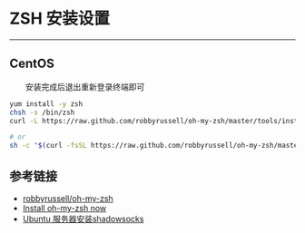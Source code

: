 # ZSH 安装设置
***
## CentOS
&ensp;&ensp;&ensp;&ensp;安装完成后退出重新登录终端即可

```sh
yum install -y zsh
chsh -s /bin/zsh
curl -L https://raw.github.com/robbyrussell/oh-my-zsh/master/tools/install.sh | sh

# or
sh -c "$(curl -fsSL https://raw.github.com/robbyrussell/oh-my-zsh/master/tools/install.sh)"
```

## 参考链接
- [robbyrussell/oh-my-zsh](https://github.com/robbyrussell/oh-my-zsh)
- [Install oh-my-zsh now](https://ohmyz.sh/)
- [Ubuntu 服务器安装shadowsocks](https://wangxin1248.github.io/linux/2018/04/ubuntu-install-shadowsocks.html)